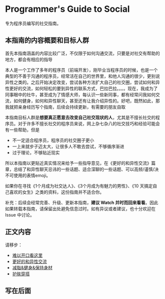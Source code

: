 # Programmer's Guide to Social

专为程序员编写的社交指南。
## 本指南的内容概要和目标人群

首先本指南涵盖的内容比较广泛，不仅限于如何沟通交流，只要是对社交有帮助的地方，都会有相应的指导

本人是一个工作了多年的程序员（前端开发），刚毕业当程序员的时候，也是一个典型的不善于沟通的程序员，经常活在自己的世界里，和他人沟通的很少，更别说异性之类的。之后开始决定改变，尝试各种方法扩大自己的社交圈，尝试如何和异性更好的交流，如何轻松的要到异性的联系方式，巴拉巴拉。。。。现在，我成为了同事眼中的社牛，甚至成为了情感大师，每认识一些新同事，都有经常问我如何交流，如何健身，如何和异性聊天，甚至还有让我介绍异性的。好吧，既然如此，那我就把亲身经历写个指南，后续会持续更新，有需要的朋友自取

本指南目标人群是**想要真正愿意去改变自己社交现状的人**，尤其是不擅长社交的程序员。对于许多不擅长社交的程序员来说，网上杂七杂八的社交技巧和经验可能会有一些帮助，但是

- 不一定适合程序员，程序员的社交圈子更小
- 一上来就步子迈太大，让很多人不敢去尝试，不够循序渐进
- 过于理论，不够贴近现实

所以本指南以更贴近真实情况来给予一些指导意见，在《更好的和异性交流》篇章，总结了和异性聊天忌讳的一些话题、适合深聊的一些话题、可以高频/谨慎/决不可使用的表情emoji。

如果你在寻找《1个月成为社交达人》、《3个月成为有魅力的男性》、《10 天搞定自己喜欢的女生》之类的资料，这份指南并不适合你。

补充：后续会经常完善、升级、更新本指南，**建议 Watch 并时而回来看看**。因此如果转载本指南，请保留出处避免信息过时。如有异议或者建议，也十分欢迎在 Issue 中讨论。

## 正文内容

请移步：

- [难以开口看这里](/expand/)
- [更好的和异性交流](/communication/)
- [减脂&健身&保持身材](/keep/)
- [护肤穿搭](/style/)

## 写在后面
